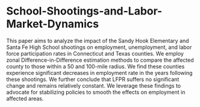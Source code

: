 # School-Shootings-and-Labor-Market-Dynamics
This paper aims to analyze the impact of the Sandy Hook Elementary and Santa Fe High School shootings on employment, unemployment, and labor force participation rates in Connecticut and Texas counties. We employ zonal Difference-in-Difference estimation methods to compare the affected county to those within a 50 and 100-mile radius. We find these counties experience significant decreases in employment rate in the years following these shootings. We further conclude that LFPR suffers no significant change and remains relatively constant. We leverage these findings to advocate for stabilizing policies to smooth the effects on employment in affected areas.
